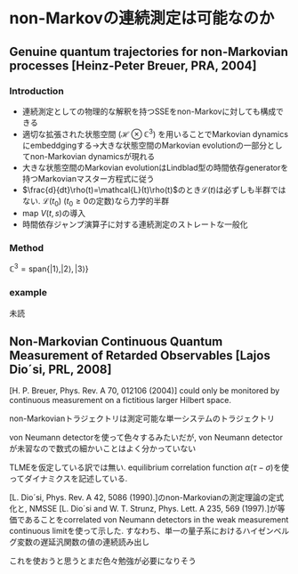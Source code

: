 # non-Markovの連続測定は可能なのか

## Genuine quantum trajectories for non-Markovian processes [Heinz-Peter Breuer, PRA, 2004]

### Introduction

- 連続測定としての物理的な解釈を持つSSEをnon-Markovに対しても構成できる
- 適切な拡張された状態空間 ($\mathcal{H}\otimes \mathbb{C}^3$) を用いることでMarkovian dynamicsにembeddgingする→大きな状態空間のMarkovian evolutionの一部分としてnon-Markovian dynamicsが現れる
- 大きな状態空間のMarkovian evolutionはLindblad型の時間依存generatorを持つMarkovianマスター方程式に従う
- $\frac{d}{dt}\rho(t)=\mathcal{L}(t)\rho(t)$のとき$\mathcal{L}(t)$は必ずしも半群ではない. $\mathcal{L}(t_0)$ ($t_0\geq 0$の定数)なら力学的半群
- map $V(t, s)$の導入
- 時間依存ジャンプ演算子に対する連続測定のストレートな一般化

### Method

$\mathbb{C}^3=\mathrm{span}\{|1\rangle, |2\rangle, |3\rangle\}$

### example

未読

## Non-Markovian Continuous Quantum Measurement of Retarded Observables [Lajos Dio´si, PRL, 2008]

[H. P. Breuer, Phys. Rev. A 70, 012106 (2004)] could only be monitored by continuous measurement on a fictitious larger Hilbert space.

non-Markovianトラジェクトリは測定可能な単一システムのトラジェクトリ

von Neumann detectorを使って色々するみたいだが, von Neumann detectorが未習なので数式の細かいことはよく分かっていない

TLMEを仮定している訳では無い. equilibrium correlation function $\alpha (\tau-\sigma)$を使ってダイナミクスを記述している.

[L. Dio´si, Phys. Rev. A 42, 5086 (1990).]のnon-Markovianの測定理論の定式化と, NMSSE [L. Dio´si and W. T. Strunz, Phys. Lett. A 235, 569
(1997).]が等価であることをcorrelated von Neumann detectors in the weak measurement continuous limitを使って示した. すなわち、単一の量子系におけるハイゼンベルグ変数の遅延汎関数の値の連続読み出し

これを使おうと思うとまだ色々勉強が必要になりそう

